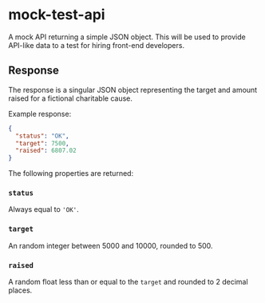 # mock-test-api
A mock API returning a simple JSON object. This will be used to provide API-like data to a test for hiring front-end developers.

## Response

The response is a singular JSON object representing the target and amount raised for a fictional charitable cause.

Example response:
```json
{
  "status": "OK",
  "target": 7500,
  "raised": 6807.02
}
```

The following properties are returned:

### `status`

Always equal to `'OK'`.

### `target`

An random integer between 5000 and 10000, rounded to 500.

### `raised`

A random float less than or equal to the `target` and rounded to 2 decimal places.
